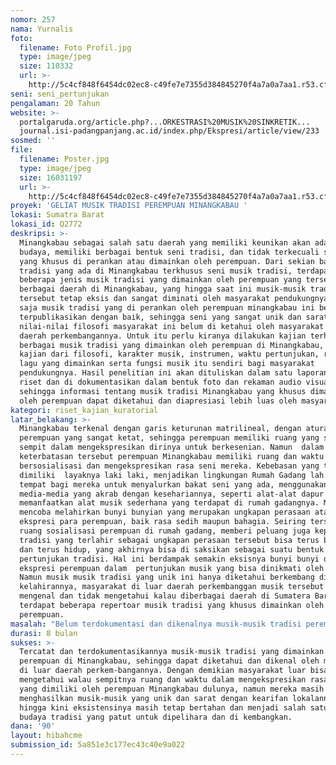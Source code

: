```yaml
---
nomor: 257
nama: Yurnalis
foto:
  filename: Foto Profil.jpg
  type: image/jpeg
  size: 110332
  url: >-
    http://5c4cf848f6454dc02ec8-c49fe7e7355d384845270f4a7a0a7aa1.r53.cf2.rackcdn.com/938a49cb-4ded-4339-ada9-5b4356cc0ea9/Foto%20Profil.jpg
seni: seni_pertunjukan
pengalaman: 20 Tahun
website: >-
  portalgaruda.org/article.php?...ORKESTRASI%20MUSIK%20SINKRETIK...
  journal.isi-padangpanjang.ac.id/index.php/Ekspresi/article/view/233
sosmed: ''
file:
  filename: Poster.jpg
  type: image/jpeg
  size: 16031197
  url: >-
    http://5c4cf848f6454dc02ec8-c49fe7e7355d384845270f4a7a0a7aa1.r53.cf2.rackcdn.com/911b5ed6-5ea2-422d-97c6-175fa5f71632/Poster.jpg
proyek: 'GELIAT MUSIK TRADISI PEREMPUAN MINANGKABAU '
lokasi: Sumatra Barat
lokasi_id: Q2772
deskripsi: >-
  Minangkabau sebagai salah satu daerah yang memiliki keunikan akan adat dan
  budaya, memiliki berbagai bentuk seni tradisi, dan tidak terkecuali seni-seni
  yang khusus di perankan atau dimainkan oleh perempuan. Dari sekian banyak seni
  tradisi yang ada di Minangkabau terkhusus seni musik tradisi, terdapat
  beberapa jenis musik tradisi yang dimainkan oleh perempuan yang tersebar di
  berbagai daerah di Minangkabau, yang hingga saat ini musik-musik tradisi
  tersebut tetap eksis dan sangat diminati oleh masyarakat pendukungnya. Hanya
  saja musik tradisi yang di perankan oleh perempuan minangkabau ini belum
  terpublikasikan dengan baik, sehingga seni yang sangat unik dan sarat dengan
  nilai-nilai filosofi masyarakat ini belum di ketahui oleh masyarakat di luar
  daerah perkembangannya. Untuk itu perlu kiranya dilakukan kajian terhadap
  berbagai musik tradisi yang dimainkan oleh perempuan di Minangkabau, baik itu
  kajian dari filosofi, karakter musik, instrumen, waktu pertunjukan, repertoar
  lagu yang dimainkan serta fungsi musik itu sendiri bagi masyarakat
  pendukungnya. Hasil penelitian ini akan dituliskan dalam satu laporan hasil
  riset dan di dokumentasikan dalam bentuk foto dan rekaman audio visual,
  sehingga informasi tentang musik tradisi Minangkabau yang khusus dimainkan
  oleh perempuan dapat diketahui dan diapresiasi lebih luas oleh masyarakat.
kategori: riset_kajian_kuratorial
latar_belakang: >-
  Minangkabau terkenal dengan garis keturunan matrilineal, dengan aturan aturan
  perempuan yang sangat ketat, sehingga perempuan memiliki ruang yang sangat
  sempit dalam mengekspresikan dirinya untuk berkesenian. Namun  dalam
  keterbatasan tersebut perempuan Minangkabau memiliki ruang dan waktu untuk
  bersosialisasi dan mengekspresikan rasa seni mereka. Kebebasan yang tidak
  dimiliki  layaknya laki laki, menjadikan lingkungan Rumah Gadang lah sebagai
  tempat bagi mereka untuk menyalurkan bakat seni yang ada, menggunakan
  media-media yang akrab dengan kesehariannya, seperti alat-alat dapur dan
  memanfaatkan alat musik sederhana yang terdapat di rumah gadangnya. Mereka
  mencoba melahirkan bunyi bunyian yang merupakan ungkapan perasaan atau
  ekspresi para perempuan, baik rasa sedih maupun bahagia. Seiring tersedianya
  ruang sosialisasi perempuan di rumah gadang, memberi peluang juga kepada musik
  tradisi yang terlahir sebagai ungkapan perasaan tersebut bisa terus bertahan
  dan terus hidup, yang akhirnya bisa di saksikan sebagai suatu bentuk seni
  pertunjukan tradisi. Hal ini berdampak semakin eksisnya bunyi bunyi dari
  ekspresi perempuan dalam  pertunjukan musik yang bisa dinikmati oleh siapapun.
  Namun musik musik tradisi yang unik ini hanya diketahui berkembang di daerah
  kelahirannya, masyarakat di luar daerah perkembanggan musik tersebut tidak
  mengenal dan tidak mengetahui kalau diberbagai daerah di Sumatera Barat
  terdapat beberapa repertoar musik tradisi yang khusus dimainkan oleh
  perempuan.
masalah: "Belum terdokumentasi dan dikenalnya musik-musik tradisi perempuan Minangkabau di luar masyarakat pendukungnya, diantaranya:\r\n1.\tTalempong uwaik-uwaik di Maninjau Kabupaten Agam\r\n2.\tAlu Katentong di Kabupaten Tanah Datar\r\n3.\tSikatuntuang di Payakumbuh\r\n4.\tTalempong Gandang Oguang di Kabupaten Lima Puluh Kota\r\n5.\tTalempong Gandang Lasuang di Pariaman\r\n6.\tIlau (Nyanyian Kematian)  di Kabupaten Solok\r\n"
durasi: 8 bulan
sukses: >-
  Tercatat dan terdokumentasikannya musik-musik tradisi yang dimainkan oleh
  perempuan di Minangkabau, sehingga dapat diketahui dan dikenal oleh masyarakat
  di luar daerah perkem-bangannya. Dengan demikian masyarakat luar bisa
  mengetahui walau sempitnya ruang dan waktu dalam mengekspresikan rasa seni
  yang dimiliki oleh perempuan Minangkabau dulunya, namun mereka masih bisa
  menghasilkan musik-musik yang unik dan sarat dengan kearifan lokalannya,
  hingga kini eksistensinya masih tetap bertahan dan menjadi salah satu aset
  budaya tradisi yang patut untuk dipelihara dan di kembangkan.
dana: '90'
layout: hibahcme
submission_id: 5a851e3c177ec43c40e9a022
---
```

